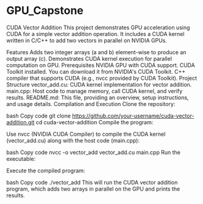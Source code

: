 # GPU_Capstone
CUDA Vector Addition
This project demonstrates GPU acceleration using CUDA for a simple vector addition operation. It includes a CUDA kernel written in C/C++ to add two vectors in parallel on NVIDIA GPUs.

Features
Adds two integer arrays (a and b) element-wise to produce an output array (c).
Demonstrates CUDA kernel execution for parallel computation on GPU.
Prerequisites
NVIDIA GPU with CUDA support.
CUDA Toolkit installed. You can download it from NVIDIA's CUDA Toolkit.
C++ compiler that supports CUDA (e.g., nvcc provided by CUDA Toolkit).
Project Structure
vector_add.cu: CUDA kernel implementation for vector addition.
main.cpp: Host code to manage memory, call CUDA kernel, and verify results.
README.md: This file, providing an overview, setup instructions, and usage details.
Compilation and Execution
Clone the repository:

bash
Copy code
git clone https://github.com/your-username/cuda-vector-addition.git
cd cuda-vector-addition
Compile the program:

Use nvcc (NVIDIA CUDA Compiler) to compile the CUDA kernel (vector_add.cu) along with the host code (main.cpp):

bash
Copy code
nvcc -o vector_add vector_add.cu main.cpp
Run the executable:

Execute the compiled program:

bash
Copy code
./vector_add
This will run the CUDA vector addition program, which adds two arrays in parallel on the GPU and prints the results.
